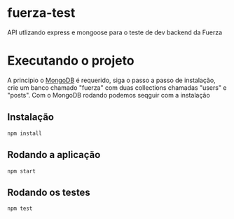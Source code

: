# fuerza-test
API utlizando express e mongoose para o teste de dev backend da Fuerza
# Executando o projeto
A principio o [MongoDB](https://www.mongodb.com/try/download/community) é requerido, siga o passo a passo de instalação, crie um banco chamado "fuerza" com duas collections chamadas "users" e "posts".
Com o MongoDB rodando podemos seqguir com a instalação

## Instalação
```
npm install
```
## Rodando a aplicação
```
npm start
```
## Rodando os testes
```
npm test
```